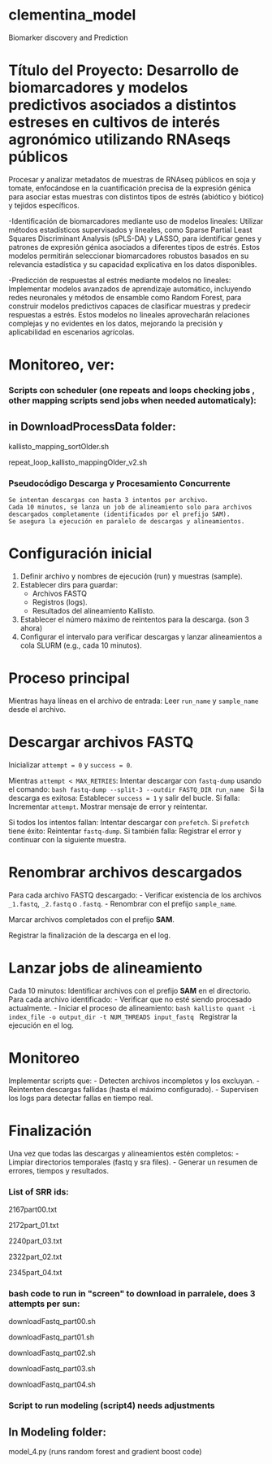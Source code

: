 # clementina_model
Biomarker discovery and Prediction

# Título del Proyecto: Desarrollo de biomarcadores y modelos predictivos asociados a distintos estreses en cultivos de interés agronómico utilizando RNAseqs públicos

Procesar y analizar metadatos de muestras de RNAseq públicos en soja y tomate, enfocándose en la cuantificación precisa de la expresión génica para asociar estas muestras con distintos tipos de estrés (abiótico y biótico) y tejidos específicos.

-Identificación de biomarcadores mediante uso de modelos lineales:
Utilizar métodos estadísticos supervisados y lineales, como Sparse Partial Least Squares Discriminant Analysis (sPLS-DA) y LASSO, para identificar genes y patrones de expresión génica asociados a diferentes tipos de estrés. Estos modelos permitirán seleccionar biomarcadores robustos basados en su relevancia estadística y su capacidad explicativa en los datos disponibles.

-Predicción de respuestas al estrés mediante modelos no lineales:
Implementar modelos avanzados de aprendizaje automático, incluyendo redes neuronales y métodos de ensamble como Random Forest, para construir modelos predictivos capaces de clasificar muestras y predecir respuestas a estrés. Estos modelos no lineales aprovecharán relaciones complejas y no evidentes en los datos, mejorando la precisión y aplicabilidad en escenarios agrícolas.




# Monitoreo, ver: 

### Scripts con scheduler (one repeats and loops checking jobs , other mapping scripts send jobs when needed automaticaly):
## in DownloadProcessData folder:

kallisto_mapping_sortOlder.sh

repeat_loop_kallisto_mappingOlder_v2.sh

### Pseudocódigo  Descarga y Procesamiento Concurrente

    Se intentan descargas con hasta 3 intentos por archivo.
    Cada 10 minutos, se lanza un job de alineamiento solo para archivos descargados completamente (identificados por el prefijo SAM).
    Se asegura la ejecución en paralelo de descargas y alineamientos.

# Configuración inicial
1. Definir archivo y nombres de ejecución (run) y muestras (sample).
2. Establecer dirs para guardar:
   - Archivos FASTQ 
   - Registros (logs).
   - Resultados del alineamiento Kallisto.
3. Establecer el número máximo de reintentos para la descarga. (son 3 ahora)
4. Configurar el intervalo para verificar descargas y lanzar alineamientos a cola SLURM (e.g., cada 10 minutos).

# Proceso principal
Mientras haya líneas en el archivo de entrada:
   Leer `run_name` y `sample_name` desde el archivo.

   # Descargar archivos FASTQ
   Inicializar `attempt = 0` y `success = 0`.

   Mientras `attempt < MAX_RETRIES`:
      Intentar descargar con `fastq-dump` usando el comando:
      ```bash
      fastq-dump --split-3 --outdir FASTQ_DIR run_name
      ```
      Si la descarga es exitosa:
         Establecer `success = 1` y salir del bucle.
      Si falla:
         Incrementar `attempt`.
         Mostrar mensaje de error y reintentar.

   Si todos los intentos fallan:
      Intentar descargar con `prefetch`.
      Si `prefetch` tiene éxito:
         Reintentar `fastq-dump`.
      Si también falla:
         Registrar el error y continuar con la siguiente muestra.

   # Renombrar archivos descargados
   Para cada archivo FASTQ descargado:
      - Verificar existencia de los archivos `_1.fastq`, `_2.fastq` o `.fastq`.
      - Renombrar con el prefijo `sample_name`.

   Marcar archivos completados con el prefijo **SAM**.

   Registrar la finalización de la descarga en el log.

# Lanzar jobs de alineamiento
Cada 10 minutos:
   Identificar archivos con el prefijo **SAM** en el directorio.
   Para cada archivo identificado:
      - Verificar que no esté siendo procesado actualmente.
      - Iniciar el proceso de alineamiento:
        ```bash
        kallisto quant -i index_file -o output_dir -t NUM_THREADS input_fastq
        ```
    Registrar la ejecución en el log.

# Monitoreo
   Implementar scripts que:
      - Detecten archivos incompletos y los excluyan.
      - Reintenten descargas fallidas (hasta el máximo configurado).
      - Supervisen los logs para detectar fallas en tiempo real.

# Finalización
   Una vez que todas las descargas y alineamientos estén completos:
      - Limpiar directorios temporales (fastq y sra files).
      - Generar un resumen de errores, tiempos y resultados.





### List of SRR ids:

2167part00.txt

2172part_01.txt

2240part_03.txt

2322part_02.txt

2345part_04.txt


### bash code to run  in "screen" to download in parralele, does 3 attempts per sun:


downloadFastq_part00.sh

downloadFastq_part01.sh

downloadFastq_part02.sh

downloadFastq_part03.sh

downloadFastq_part04.sh


### Script to run modeling (script4) needs adjustments
## In Modeling folder:

model_4.py       (runs random forest and gradient boost code)








